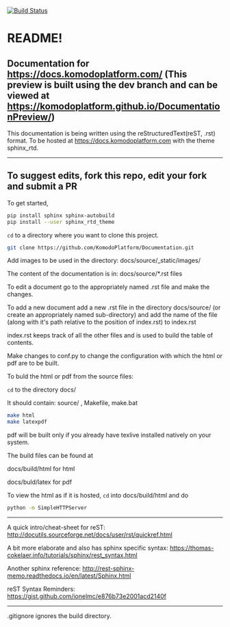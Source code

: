 [![Build Status](https://travis-ci.com/KomodoPlatform/Documentation.svg?branch=master)](https://travis-ci.com/KomodoPlatform/Documentation)

# README!

Documentation for https://docs.komodoplatform.com/ (This preview is built using the dev branch and can be viewed at https://komodoplatform.github.io/DocumentationPreview/)
-----

This documentation is being written using the reStructuredText(reST, .rst) format. To be hosted at https://docs.komodoplatform.com with the theme sphinx_rtd.

-----
To suggest edits, fork this repo, edit your fork and submit a PR
-----
To get started,

```bash
pip install sphinx sphinx-autobuild
pip install --user sphinx_rtd_theme
```
`cd` to a directory where you want to clone this project.

```bash
git clone https://github.com/KomodoPlatform/Documentation.git
```
Add images to be used in the directory: docs/source/_static/images/

The content of the documentation is in: docs/source/*.rst files

To edit a document go to the appropriately named .rst file and make the changes.

To add a new document add a new .rst file in the directory docs/source/ (or create an appropriately named sub-directory) and add the name of the file (along with it's path relative to the position of index.rst) to index.rst

index.rst keeps track of all the other files and is used to build the table of contents.

Make changes to conf.py to change the configuration with which the html or pdf are to be built.

To buld the html or pdf from the source files:

`cd` to the directory docs/ 

It should contain: source/ , Makefile, make.bat

```bash
make html
make latexpdf
```
pdf will be built only if you already have texlive installed natively on your system.

The build files can be found at

docs/build/html	for html

docs/buld/latex for pdf 

To view the html as if it is hosted, `cd` into docs/build/html and do

```bash
python -m SimpleHTTPServer
```
--------------------------

A quick intro/cheat-sheet for reST: http://docutils.sourceforge.net/docs/user/rst/quickref.html

A bit more elaborate and also has sphinx specific syntax: https://thomas-cokelaer.info/tutorials/sphinx/rest_syntax.html

Another sphinx reference: http://rest-sphinx-memo.readthedocs.io/en/latest/Sphinx.html

reST Syntax Reminders: https://gist.github.com/ionelmc/e876b73e2001acd2140f

---------------------------

.gitignore ignores the build directory.

